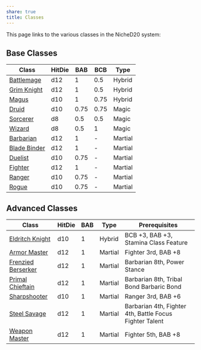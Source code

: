 ```yaml
---
share: true
title: Classes
---
```

This page links to the various classes in the NicheD20 system:
## Base Classes

| Class                                   | HitDie | BAB  | BCB  | Type    |
| --------------------------------------- | ------ | ---- | ---- | ------- |
| [Battlemage](/Classes/Hybrid/Battlemage.md)          | d12    | 1    | 0.5  | Hybrid  |
| [Grim Knight](/Classes/Hybrid/Grim%20Knight.md)         | d12    | 1    | 0.5  | Hybrid  |
| [Magus](/Classes/Hybrid/Magus.md)               | d10    | 1    | 0.75 | Hybrid  |
| [Druid](/Classes/Magic/Druid.md)                | d10    | 0.75 | 0.75 | Magic   |
| [Sorcerer](/Classes/Magic/Sorcerer.md)             | d8     | 0.5  | 0.5  | Magic   |
| [Wizard](/Classes/Magic/Wizard.md)               | d8     | 0.5  | 1    | Magic   |
| [Barbarian](/Classes/Martial/Barbarian.md)          | d12    | 1    | \-   | Martial |
| [Blade Binder](/Classes/Martial/Blade%20Binder.md)       | d12    | 1    | \-   | Martial |
| [Duelist](/Classes/Under%20Construction/Duelist.md) | d10    | 0.75 | \-   | Martial |
| [Fighter](/Classes/Martial/Fighter.md)            | d12    | 1    | \-   | Martial |
| [Ranger](/Classes/Martial/Ranger.md)             | d10    | 0.75 | \-   | Martial |
| [Rogue](/Classes/Martial/Rogue.md)              | d10    | 0.75 | \-   | Martial |


## Advanced Classes

| Class                                   | HitDie | BAB | Type    | Prerequisites                                           |
| --------------------------------------- | ------ | --- | ------- | ------------------------------------------------------- |
| [Eldritch Knight](/Classes/Hybrid/Eldritch%20Knight.md)     | d10    | 1   | Hybrid  | BCB +3, BAB +3, Stamina Class Feature                   |
| [Armor Master](/Classes/Martial/Armor%20Master.md)       | d12    | 1   | Martial | Fighter 3rd, BAB +8                                     |
| [Frenzied Berserker](/Classes/Martial/Frenzied%20Berserker.md) | d12    | 1   | Martial | Barbarian 8th, Power Stance                             |
| [Primal Chieftain](/Classes/Martial/Primal%20Chieftain.md)   | d12    | 1   | Martial | Barbarian 8th, Tribal Bond Barbaric Bond                |
| [Sharpshooter](/Classes/Martial/Sharpshooter.md)       | d10    | 1   | Martial | Ranger 3rd, BAB +6                                      |
| [Steel Savage](/Classes/Martial/Steel%20Savage.md)       | d12    | 1   | Martial | Barbarian 4th, Fighter 4th, Battle Focus Fighter Talent |
| [Weapon Master](/Classes/Martial/Weapon%20Master.md)      | d12    | 1   | Martial | Fighter 5th, BAB +8                                     |

